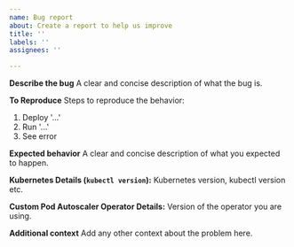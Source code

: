 ```yaml
---
name: Bug report
about: Create a report to help us improve
title: ''
labels: ''
assignees: ''

---
```


**Describe the bug**
A clear and concise description of what the bug is.

**To Reproduce**
Steps to reproduce the behavior:
1. Deploy '...'
2. Run '...'
3. See error

**Expected behavior**
A clear and concise description of what you expected to happen.

**Kubernetes Details (`kubectl version`):**
Kubernetes version, kubectl version etc.

**Custom Pod Autoscaler Operator Details:**
Version of the operator you are using.

**Additional context**
Add any other context about the problem here.
